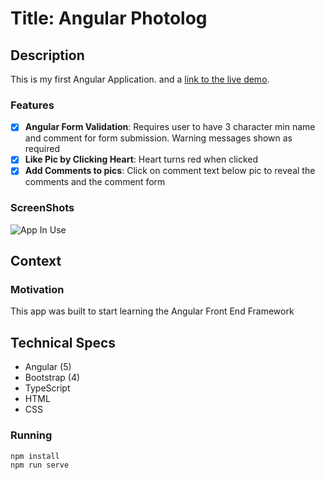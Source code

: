 # Title: Angular Photolog

## Description

This is my first Angular Application. and a [link to the live demo](#).

### Features

* [x] **Angular Form Validation**: Requires user to have 3 character min name and comment for form submission. Warning messages shown as required
* [x] **Like Pic by Clicking Heart**: Heart turns red when clicked
* [x] **Add Comments to pics**: Click on comment text below pic to reveal the comments and the comment form

### ScreenShots

![App In Use ](AngularPhotoLogGIF.gif)

## Context

### Motivation

This app was built to start learning the Angular Front End Framework

## Technical Specs

* Angular (5)
* Bootstrap (4)
* TypeScript
* HTML
* CSS

### Running

```
npm install
npm run serve
```
